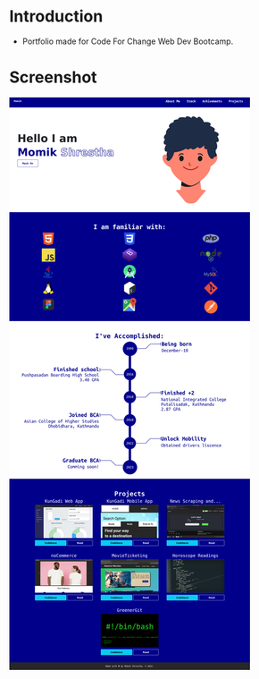# Introduction

- Portfolio made for Code For Change Web Dev Bootcamp.

# Screenshot

<img src = "Screenshot.png" >
